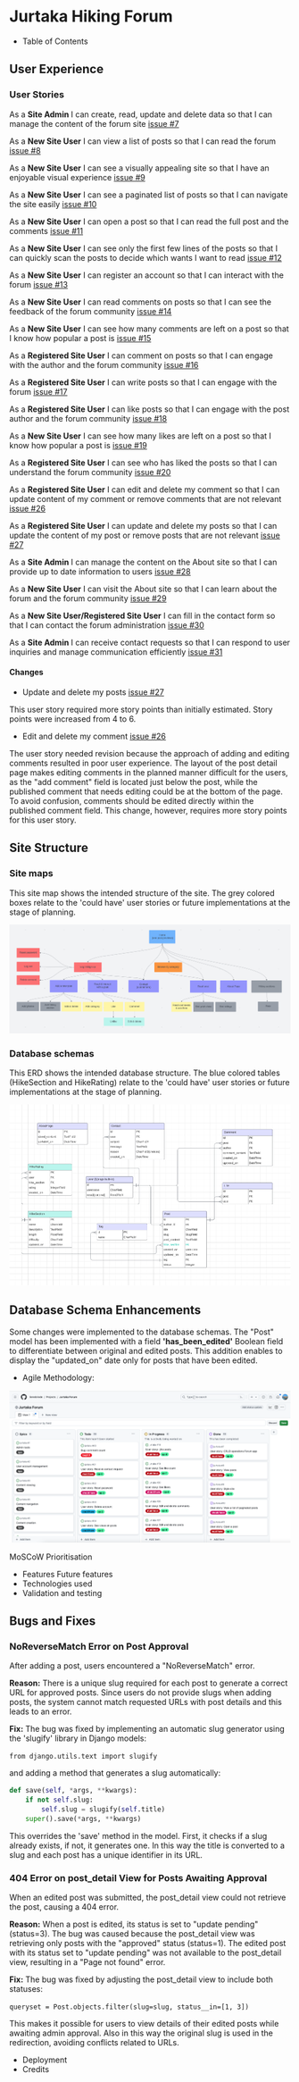 # Jurtaka Hiking Forum

- Table of Contents
## User Experience

### User Stories

As a **Site Admin** I can create, read, update and delete data so that I can manage the content of the forum site [issue #7](https://github.com/lienebriede/jurtaka/issues/7) 

As a **New Site User** I can view a list of posts so that I can read the forum [issue #8](https://github.com/lienebriede/jurtaka/issues/8)

As a **New Site User** I can see a visually appealing site so that I have an enjoyable visual experience [issue #9](https://github.com/lienebriede/jurtaka/issues/9)

As a **New Site User** I can see a paginated list of posts so that I can navigate the site easily [issue #10](https://github.com/lienebriede/jurtaka/issues/10)

As a **New Site User** I can open a post so that I can read the full post and the comments [issue #11](https://github.com/lienebriede/jurtaka/issues/11)

As a **New Site User** I can see only the first few lines of the posts so that I can quickly scan the posts to decide which wants I want to read [issue #12](https://github.com/lienebriede/jurtaka/issues/12)

As a **New Site User** I can register an account so that I can interact with the forum [issue #13](https://github.com/lienebriede/jurtaka/issues/13)

As a **New Site User** I can read comments on posts so that I can see the feedback of the forum community [issue #14](https://github.com/lienebriede/jurtaka/issues/14)

As a **New Site User** I can see how many comments are left on a post so that I know how popular a post is [issue #15](https://github.com/lienebriede/jurtaka/issues/15)

As a **Registered Site User** I can comment on posts so that I can engage with the author and the forum community [issue #16](https://github.com/lienebriede/jurtaka/issues/16)

As a **Registered Site User** I can write posts so that I can engage with the forum [issue #17](https://github.com/lienebriede/jurtaka/issues/17)

As a **Registered Site User** I can like posts so that I can engage with the post author and the forum community [issue #18](https://github.com/lienebriede/jurtaka/issues/18)

As a **New Site User** I can see how many likes are left on a post so that I know how popular a post is [issue #19](https://github.com/lienebriede/jurtaka/issues/19)

As a **Registered Site User** I can see who has liked the posts so that I can understand the forum community [issue #20](https://github.com/lienebriede/jurtaka/issues/20)

As a **Registered Site User** I can edit and delete my comment so that I can update content of my comment or remove comments that are not relevant [issue #26](https://github.com/lienebriede/jurtaka/issues/26)

As a **Registered Site User** I can update and delete my posts so that I can update the content of my post or remove posts that are not relevant [issue #27](https://github.com/lienebriede/jurtaka/issues/27)

As a **Site Admin** I can manage the content on the About site so that I can provide up to date information to users [issue #28](https://github.com/lienebriede/jurtaka/issues/28)

As a **New Site User** I can visit the About site so that I can learn about the forum and the forum community [issue #29](https://github.com/lienebriede/jurtaka/issues/29)

As a **New Site User/Registered Site User** I can fill in the contact form so that I can contact the forum administration [issue #30](https://github.com/lienebriede/jurtaka/issues/30)

As a **Site Admin** I can receive contact requests so that I can respond to user inquiries and manage communication efficiently [issue #31](https://github.com/lienebriede/jurtaka/issues/31)


#### Changes

- Update and delete my posts [issue #27](https://github.com/lienebriede/jurtaka/issues/27)

This user story required more story points than initially estimated. Story points were increased from 4 to 6.

- Edit and delete my comment [issue #26](https://github.com/lienebriede/jurtaka/issues/26)

The user story needed revision because the approach of adding and editing comments resulted in poor user experience. The layout of the post detail page makes editing comments in the planned manner difficult for the users, as the "add comment" field is located just below the post, while the published comment that needs editing could be at the bottom of the page. To avoid confusion, comments should be edited directly within the published comment field. This change, however, requires more story points for this user story.

## Site Structure
    
### Site maps

This site map shows the intended structure of the site. The grey colored boxes relate to the 'could have' user stories or future implementations at the stage of planning.

![Site Map](/documentation/sitemap_jurtaka.png)


### Database schemas

This ERD shows the intended database structure. The blue colored tables (HikeSection and HikeRating) relate to the 'could have' user stories or future implementations at the stage of planning.

![ERD](/documentation/db_schema_jurtaka.png)

## Database Schema Enhancements

Some changes were implemented to the database schemas. 
The "Post" model has been implemented with a field **'has_been_edited'** Boolean field to differentiate between original and edited posts. This addition enables to display the "updated_on" date only for posts that have been edited.  
 	
-	Agile Methodology:

![Kanban board](/documentation/kanban_screenshot.png)


  MoSCoW Prioritisation
-	Features
  Future features
-	Technologies used
-	Validation and testing

## Bugs and Fixes

### NoReverseMatch Error on Post Approval

After adding a post, users encountered a "NoReverseMatch" error.

**Reason:** There is a unique slug required for each post to generate a correct URL for approved posts. Since users do not provide slugs when adding posts, the system cannot match requested URLs with post details and this leads to an error.

**Fix:** The bug was fixed by implementing an automatic slug generator using the 'slugify' library in Django models:

```from django.utils.text import slugify```

and adding a method that generates a slug automatically:

```python
def save(self, *args, **kwargs):
    if not self.slug:
        self.slug = slugify(self.title)
    super().save(*args, **kwargs)
```

This overrides the 'save' method in the model. First, it checks if a slug already exists, if not, it generates one.  In this way the title is converted to a slug and each post has a unique identifier in its URL.

### 404 Error on post_detail View for Posts Awaiting Approval

When an edited post was submitted, the post_detail view could not retrieve the post, causing a 404 error. 

**Reason:** When a post is edited, its status is set to "update pending" (status=3). The bug was caused because the post_detail view was retrieving only posts with the "approved" status (status=1). The edited post with its status set to "update pending" was not available to the post_detail view, resulting in a "Page not found" error.

**Fix:** The bug was fixed by adjusting the post_detail view to include both statuses:

```queryset = Post.objects.filter(slug=slug, status__in=[1, 3])```

This makes it possible for users to view details of their edited posts while awaiting admin approval. Also in this way the original slug is used in the redirection, avoiding conflicts related to URLs.

-	Deployment
-	Credits

